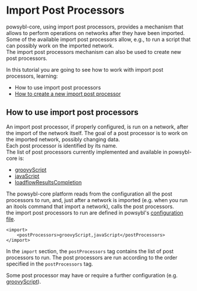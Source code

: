 # Import Post Processors

powsybl-core, using import post processors, provides a mechanism that allows to perform operations on networks after they have been imported.  
Some of the available import post processors allow, e.g., to run a script that can possibly work on the imported network.  
The import post processors mechanism can also be used to create new post processors.  
  
In this tutorial you are going to see how to work with import post processors, learning:
 - How to use import post processors
 - [How to create a new import post processor](extend-postprocessor.md)

## How to use import post processors  
An import post processor, if properly configured, is run on a network, after the import of the network itself. The goal of a post processor is to work on the imported network, possibly changing data.   
Each post processor is identified by its name.  
The list of post processors currently implemented and available in powsybl-core is:
- [groovyScript](groovyScript.md)
- [javaScript](javaScript.md)
- [loadflowResultsCompletion](loadflowResultsCompletion.md)

The powsybl-core platform reads from the configuration all the post processors to run, and, just after a network is imported (e.g. when you run an itools command that import a network), calls the post processors.    
the import post processors to run are defined in powsybl's [configuration file](../configuration/configuration.md).  

```
<import>
    <postProcessors>groovyScript,javaScript</postProcessors>
</import>
```

In the `import` section, the `postProcessors` tag contains the list of post processors to run. The post processors are run according to the order specified in the `postProcessors` tag.      
  
Some post processor may have or require a further configuration (e.g. [groovyScript](groovyScript.md)).